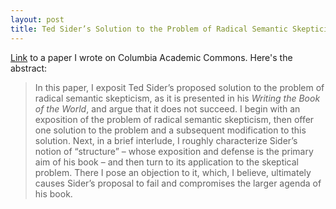 ```yaml
---
layout: post
title: Ted Sider’s Solution to the Problem of Radical Semantic Skepticism
---
```

<a href="http://dx.doi.org/10.7916/D8RV0N61">Link</a> to a paper I wrote on Columbia Academic Commons. Here's the abstract:

>In this paper, I exposit Ted Sider’s proposed solution to the problem of radical semantic skepticism, as it is presented in his *Writing the Book of the World*, and argue that it does not succeed. I begin with an exposition of the problem of radical semantic skepticism, then offer one solution to the problem and a subsequent modification to this solution. Next, in a brief interlude, I roughly characterize Sider’s notion of “structure” – whose exposition and defense is the primary aim of his book – and then turn to its application to the skeptical problem. There I pose an objection to it, which, I believe, ultimately causes Sider’s proposal to fail and compromises the larger agenda of his book.
